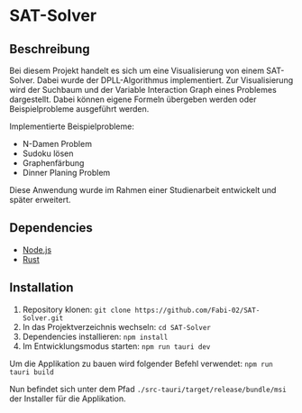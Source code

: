 # SAT-Solver

## Beschreibung

Bei diesem Projekt handelt es sich um eine Visualisierung von einem SAT-Solver. Dabei wurde der DPLL-Algorithmus implementiert. Zur Visualisierung wird der Suchbaum und der Variable Interaction Graph eines Problemes dargestellt. Dabei können eigene Formeln übergeben werden oder Beispielprobleme ausgeführt werden.

Implementierte Beispielprobleme:
* N-Damen Problem 
* Sudoku lösen 
* Graphenfärbung
* Dinner Planing Problem

Diese Anwendung wurde im Rahmen einer Studienarbeit entwickelt und später erweitert.

## Dependencies

* [Node.js](https://nodejs.org/de/)
* [Rust](https://www.rust-lang.org/tools/install)

## Installation

1. Repository klonen: `git clone https://github.com/Fabi-02/SAT-Solver.git`
2. In das Projektverzeichnis wechseln: `cd SAT-Solver`
3. Dependencies installieren: `npm install`
4. Im Entwicklungsmodus starten: `npm run tauri dev` 

Um die Applikation zu bauen wird folgender Befehl verwendet: `npm run tauri build`

Nun befindet sich unter dem Pfad `./src-tauri/target/release/bundle/msi` der Installer für die Applikation.
